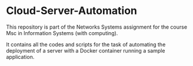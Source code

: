 # Cloud-Server-Automation

This repository is part of the Networks Systems assignment for the course Msc in Information Systems (with computing).

It contains all the codes and scripts for the task of automating the deployment of a server with a Docker container running a sample application.

